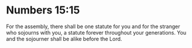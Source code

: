 # Numbers 15:15

For the assembly, there shall be one statute for you and for the stranger who sojourns with you, a statute forever throughout your generations. You and the sojourner shall be alike before the Lord.
